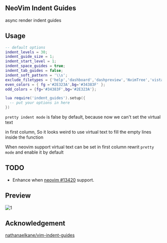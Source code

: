 ## NeoVim Indent Guides

async render indent guides

## Usage

```lua
-- default options
indent_levels = 30;
indent_guide_size = 1;
indent_start_level = 1;
indent_space_guides = true;
indent_tab_guides = false;
indent_soft_pattern = '\\s';
exclude_filetypes = {'help','dashboard','dashpreview','NvimTree','vista','sagahover'};
even_colors = { fg ='#2E323A',bg='#34383F' };
odd_colors = {fg='#34383F',bg='#2E323A'};

lua require('indent_guides').setup({
  -- put your options in here
})
```

`pretty indent mode` is false by default, because now we can't set the virtual text

in first column, So it looks weird to use virtual text to fill the empty lines inside the function

When neovim support virtual text can be set in first column rewrit `pretty mode` and enable it by
default

## TODO

- Enhance when [neovim #13420](https://github.com/neovim/neovim/issues/13420) support.

## Preview

![1](https://user-images.githubusercontent.com/41671631/99146693-69bf1a80-26b5-11eb-862e-6f9f7edfb715.png)

## Acknowledgement

[nathanaelkane/vim-indent-guides](https://github.com/nathanaelkane/vim-indent-guides)
